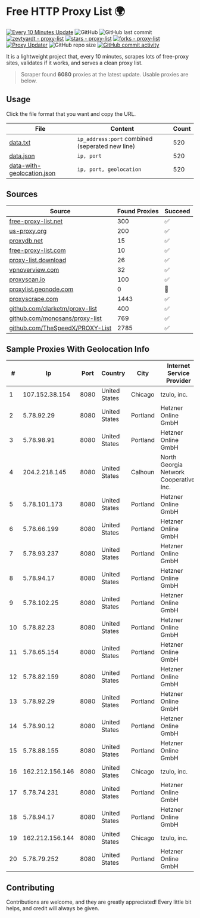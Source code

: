 
# Free HTTP Proxy List 🌍

[![Every 10 Minutes Update](https://github.com/mertguvencli/http-proxy-list/actions/workflows/main.yml/badge.svg?branch=main)](https://github.com/mertguvencli/http-proxy-list/actions/workflows/main.yml)
![GitHub](https://img.shields.io/github/license/mertguvencli/http-proxy-list)
![GitHub last commit](https://img.shields.io/github/last-commit/mertguvencli/http-proxy-list)
[![zevtyardt - proxy-list](https://img.shields.io/static/v1?label=zevtyardt&message=proxy-list&color=blue&logo=github)](https://github.com/zevtyardt/proxy-list "Go to GitHub repo")
[![stars - proxy-list](https://img.shields.io/github/stars/zevtyardt/proxy-list?style=social)](https://github.com/zevtyardt/proxy-list)
[![forks - proxy-list](https://img.shields.io/github/forks/zevtyardt/proxy-list?style=social)](https://github.com/zevtyardt/proxy-list)
[![Proxy Updater](https://github.com/zevtyardt/proxy-list/workflows/Proxy%20Updater/badge.svg)](https://github.com/zevtyardt/proxy-list/actions?query=workflow:"Proxy+Updater")
![GitHub repo size](https://img.shields.io/github/repo-size/zevtyardt/proxy-list)
[![GitHub commit activity](https://img.shields.io/github/commit-activity/m/zevtyardt/proxy-list?logo=commits)](https://github.com/zevtyardt/proxy-list/commits/main)

It is a lightweight project that, every 10 minutes, scrapes lots of free-proxy sites, validates if it works, and serves a clean proxy list.

> Scraper found **6080** proxies at the latest update. Usable proxies are below.

## Usage

Click the file format that you want and copy the URL.

|File|Content|Count|
|----|-------|-----|
|[data.txt](https://raw.githubusercontent.com/mertguvencli/http-proxy-list/main/proxy-list/data.txt)|`ip_address:port` combined (seperated new line)|520|
|[data.json](https://raw.githubusercontent.com/mertguvencli/http-proxy-list/main/proxy-list/data.json)|`ip, port`|520|
|[data-with-geolocation.json](https://raw.githubusercontent.com/mertguvencli/http-proxy-list/main/proxy-list/data-with-geolocation.json)|`ip, port, geolocation`|520|

## Sources

|Source|Found Proxies|Succeed|
|------|-------------|-------|
|[free-proxy-list.net](https://free-proxy-list.net)|300|✅|
|[us-proxy.org](https://www.us-proxy.org)|200|✅|
|[proxydb.net](http://proxydb.net)|15|✅|
|[free-proxy-list.com](https://free-proxy-list.com/?page=&port=&type%5B%5D=http&type%5B%5D=https&up_time=0&search=Search)|10|✅|
|[proxy-list.download](https://www.proxy-list.download/HTTP)|26|✅|
|[vpnoverview.com](https://vpnoverview.com/privacy/anonymous-browsing/free-proxy-servers)|32|✅|
|[proxyscan.io](https://www.proxyscan.io)|100|✅|
|[proxylist.geonode.com](https://proxylist.geonode.com/api/proxy-list?limit=300&page=1&sort_by=lastChecked&sort_type=desc&protocols=http,https)|0|🚫|
|[proxyscrape.com](https://api.proxyscrape.com/v2/?request=displayproxies&protocol=http&timeout=10000&country=all&ssl=all&anonymity=all)|1443|✅|
|[github.com/clarketm/proxy-list](https://raw.githubusercontent.com/clarketm/proxy-list/master/proxy-list-raw.txt)|400|✅|
|[github.com/monosans/proxy-list](https://raw.githubusercontent.com/monosans/proxy-list/main/proxies/http.txt)|769|✅|
|[github.com/TheSpeedX/PROXY-List](https://raw.githubusercontent.com/TheSpeedX/PROXY-List/master/http.txt)|2785|✅|


## Sample Proxies With Geolocation Info

|#|Ip|Port|Country|City|Internet Service Provider|
|-|--|----|-------|----|-------------------------|
|1|107.152.38.154|8080|United States|Chicago|tzulo, inc.|
|2|5.78.92.29|8080|United States|Portland|Hetzner Online GmbH|
|3|5.78.98.91|8080|United States|Portland|Hetzner Online GmbH|
|4|204.2.218.145|8080|United States|Calhoun|North Georgia Network Cooperative, Inc.|
|5|5.78.101.173|8080|United States|Portland|Hetzner Online GmbH|
|6|5.78.66.199|8080|United States|Portland|Hetzner Online GmbH|
|7|5.78.93.237|8080|United States|Portland|Hetzner Online GmbH|
|8|5.78.94.17|8080|United States|Portland|Hetzner Online GmbH|
|9|5.78.102.25|8080|United States|Portland|Hetzner Online GmbH|
|10|5.78.82.23|8080|United States|Portland|Hetzner Online GmbH|
|11|5.78.65.154|8080|United States|Portland|Hetzner Online GmbH|
|12|5.78.82.159|8080|United States|Portland|Hetzner Online GmbH|
|13|5.78.92.29|8080|United States|Portland|Hetzner Online GmbH|
|14|5.78.90.12|8080|United States|Portland|Hetzner Online GmbH|
|15|5.78.88.155|8080|United States|Portland|Hetzner Online GmbH|
|16|162.212.156.146|8080|United States|Chicago|tzulo, inc.|
|17|5.78.74.231|8080|United States|Portland|Hetzner Online GmbH|
|18|5.78.94.17|8080|United States|Portland|Hetzner Online GmbH|
|19|162.212.156.144|8080|United States|Chicago|tzulo, inc.|
|20|5.78.79.252|8080|United States|Portland|Hetzner Online GmbH|



## Contributing

Contributions are welcome, and they are greatly appreciated! Every
little bit helps, and credit will always be given.

